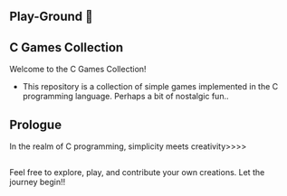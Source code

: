 ## Play-Ground 🤫

## C Games Collection

Welcome to the C Games Collection! 
- This repository is a collection of simple games implemented in the C programming language. Perhaps a bit of nostalgic fun..

## Prologue

In the realm of C programming, simplicity meets creativity>>>>

##

Feel free to explore, play, and contribute your own creations. Let the journey begin!!
